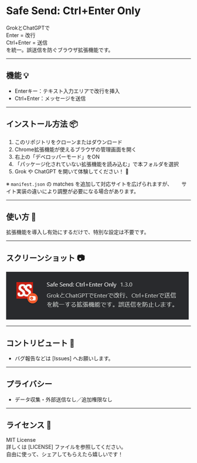 # Safe Send: Ctrl+Enter Only  

GrokとChatGPTで  
Enter = 改行  
Ctrl+Enter = 送信  
を統一。誤送信を防ぐブラウザ拡張機能です。  

---

## 機能 💡
- Enterキー：テキスト入力エリアで改行を挿入  
- Ctrl+Enter：メッセージを送信  

---

## インストール方法 📦
1. このリポジトリをクローンまたはダウンロード  
2. Chrome拡張機能が使えるブラウザの管理画面を開く  
3. 右上の「デベロッパーモード」をON  
4. 「パッケージ化されていない拡張機能を読み込む」で本フォルダを選択  
5. Grok や ChatGPT を開いて体験してください！ 🎉  

※ `manifest.json` の matches を追加して対応サイトを広げられますが、　　
サイト実装の違いにより調整が必要になる場合があります。  

---

## 使い方 📝
拡張機能を導入し有効にするだけで、特別な設定は不要です。  

---

## スクリーンショット 📷
![拡張機能カード](docs/screenshot-readme.png)  

---

## コントリビュート 💪
- バグ報告などは [Issues] へお願いします。  

---

## プライバシー  
- データ収集・外部送信なし／追加権限なし  

---

## ライセンス 📜
MIT License  
詳しくは [LICENSE] ファイルを参照してください。  
自由に使って、シェアしてもらえたら嬉しいです！  
